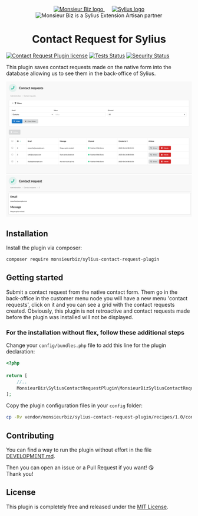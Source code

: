 <p align="center">
    <a href="https://monsieurbiz.com" target="_blank">
        <img src="https://monsieurbiz.com/logo.png" width="250px" alt="Monsieur Biz logo" />
    </a>
    &nbsp;&nbsp;&nbsp;&nbsp;
    <a href="https://monsieurbiz.com/agence-web-experte-sylius" target="_blank">
        <img src="https://demo.sylius.com/assets/shop/img/logo.png" width="200px" alt="Sylius logo" />
    </a>
    <br/>
    <img src="https://monsieurbiz.com/assets/images/sylius_badge_extension-artisan.png" width="100" alt="Monsieur Biz is a Sylius Extension Artisan partner">
</p>

<h1 align="center">Contact Request for Sylius</h1>

[![Contact Request  Plugin license](https://img.shields.io/github/license/monsieurbiz/SyliusContactRequestPlugin?public)](https://github.com/monsieurbiz/SyliusContactRequestPlugin/blob/master/LICENSE)
[![Tests Status](https://img.shields.io/github/actions/workflow/status/monsieurbiz/SyliusContactRequestPlugin/tests.yml?branch=master&logo=github)](https://github.com/monsieurbiz/SyliusContactRequestPlugin/actions?query=workflow%3ATests)
[![Security Status](https://img.shields.io/github/actions/workflow/status/monsieurbiz/SyliusContactRequestPlugin/security.yml?branch=master&label=security&logo=github)](https://github.com/monsieurbiz/SyliusContactRequestPlugin/actions?query=workflow%3ASecurity)

This plugin saves contact requests made on the native form into the database allowing us to see them in the back-office of Sylius.

![Demo of the Contact Request](docs/images/demo1.png)
![Demo of the Contact Request](docs/images/demo2.png)

## Installation

Install the plugin via composer:

```bash
composer require monsieurbiz/sylius-contact-request-plugin
```

## Getting started

Submit a contact request from the native contact form. Them go in the back-office in the customer menu node you will have a new menu 'contact requests', click on it and 
you can see a grid with the contact requests created.
Obviously, this plugin is not retroactive and contact requests made before the plugin was installed will not be displayed.

### For the installation without flex, follow these additional steps

Change your `config/bundles.php` file to add this line for the plugin declaration:

```php
<?php

return [
    //..
    MonsieurBiz\SyliusContactRequestPlugin\MonsieurBizSyliusContactRequestPlugin::class => ['all' => true],
];
```

Copy the plugin configuration files in your `config` folder:

```bash
cp -Rv vendor/monsieurbiz/sylius-contact-request-plugin/recipes/1.0/config/ config
```

## Contributing

You can find a way to run the plugin without effort in the file [DEVELOPMENT.md](./DEVELOPMENT.md).

Then you can open an issue or a Pull Request if you want! 😘  
Thank you!

## License

This plugin is completely free and released under the [MIT License](https://github.com/monsieurbiz/SyliusContactRequestPlugin/blob/master/LICENSE).
